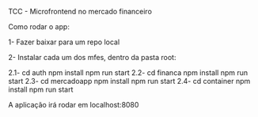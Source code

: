 TCC - Microfrontend no mercado financeiro

Como rodar o app:

1- Fazer baixar para um repo local

2- Instalar cada um dos mfes, dentro da pasta root:

  2.1-  cd auth
        npm install
        npm run start
  2.2-  cd financa
        npm install
        npm run start
  2.3-  cd mercadoapp
        npm install
        npm run start
  2.4-  cd container
        npm install
        npm run start
        
A aplicação irá rodar em localhost:8080

